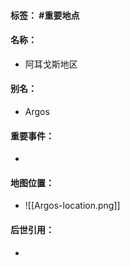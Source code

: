 #### 标签： #重要地点
#### 名称：
- 阿耳戈斯地区
#### 别名：
- Argos
#### 重要事件：
- 
#### 地图位置：
- ![[Argos-location.png]]
#### 后世引用：
- 
